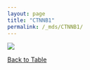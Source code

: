 ```yaml
---
layout: page
title: "CTNNB1"
permalink: /_mds/CTNNB1/
---
```


![](../../algns0/5HSAA026218_aln_report.png?raw=true)

[Back to Table](../../display)